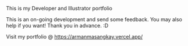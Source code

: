 This is my Developer and Illustrator portfolio

This is an on-going development and send some feedback. You may also help if you want! Thank you in advance. :D

Visit my portfolio @ https://armanmasangkay.vercel.app/
